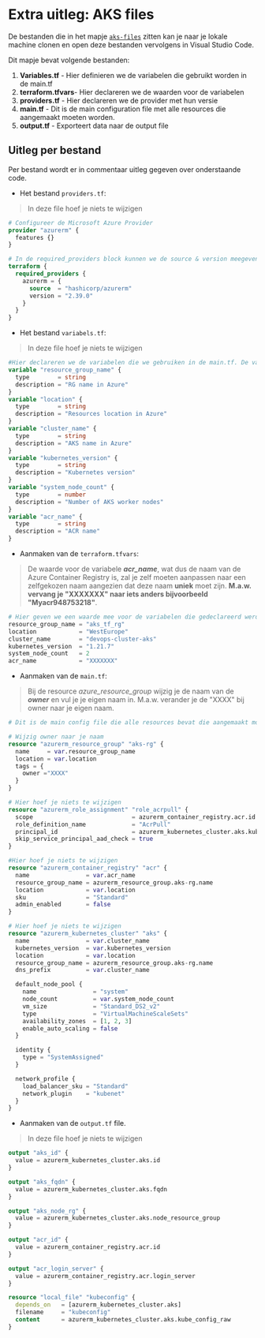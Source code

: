 # Extra uitleg: AKS files

De bestanden die in het mapje [`aks-files`](https://github.com/WoutBeyens/CICDaas-store/tree/main/Files/aks-files) zitten kan je naar je lokale machine clonen en open deze bestanden vervolgens in Visual Studio Code.

Dit mapje bevat volgende bestanden:

1. **Variables.tf** - Hier definieren we de variabelen die gebruikt worden in de main.tf
2. **terraform.tfvars**- Hier declareren we de waarden voor de variabelen
3. **providers.tf** - Hier declareren we de provider met hun versie
4. **main.tf** - Dit is de main configuration file met alle resources die aangemaakt moeten worden.
5. **output.tf** - Exporteert data naar de output file

## Uitleg per bestand

Per bestand wordt er in commentaar uitleg gegeven over onderstaande code.

* Het bestand `providers.tf`:

> In deze file hoef je niets te wijzigen

```terraform
# Configureer de Microsoft Azure Provider
provider "azurerm" {
  features {}
}

# In de required_providers block kunnen we de source & version meegeven; let op dat je dezelfde version neemt. Nieuwere versions kunnen mogelijks problemen veroorzaken.
terraform {
  required_providers {
    azurerm = {
      source  = "hashicorp/azurerm"
      version = "2.39.0"
    }
  }
}
```

* Het bestand `variabels.tf`:

> In deze file hoef je niets te wijzigen

```terraform
#Hier declareren we de variabelen die we gebruiken in de main.tf. De variabelen spreken voor zich door de goede naamkeuze en de beschrijving.
variable "resource_group_name" {
  type        = string
  description = "RG name in Azure"
}
variable "location" {
  type        = string
  description = "Resources location in Azure"
}
variable "cluster_name" {
  type        = string
  description = "AKS name in Azure"
}
variable "kubernetes_version" {
  type        = string
  description = "Kubernetes version"
}
variable "system_node_count" {
  type        = number
  description = "Number of AKS worker nodes"
}
variable "acr_name" {
  type        = string
  description = "ACR name"
}
```

* Aanmaken van de `terraform.tfvars`:

> De waarde voor de variabele ***acr_name***, wat dus de naam van de Azure Container Registry is, zal je zelf moeten aanpassen naar een zelfgekozen naam aangezien dat deze naam **uniek** moet zijn. **M.a.w. vervang je "XXXXXXX" naar iets anders bijvoorbeeld "Myacr948753218"**.

```terraform
# Hier geven we een waarde mee voor de variabelen die gedeclareerd werden in variables.tf.  
resource_group_name = "aks_tf_rg"
location            = "WestEurope"
cluster_name        = "devops-cluster-aks"
kubernetes_version  = "1.21.7"
system_node_count   = 2
acr_name            = "XXXXXXX"
```

* Aanmaken van de `main.tf`:

> Bij de resource *azure_resource_group* wijzig je de naam van de ***owner*** en vul je je eigen naam in. M.a.w. verander je de "XXXX" bij owner naar je eigen naam. 

```terraform
# Dit is de main config file die alle resources bevat die aangemaakt moeten worden.

# Wijzig owner naar je naam
resource "azurerm_resource_group" "aks-rg" {
  name     = var.resource_group_name
  location = var.location
  tags = {
    owner ="XXXX"
  }
}

# Hier hoef je niets te wijzigen
resource "azurerm_role_assignment" "role_acrpull" {
  scope                            = azurerm_container_registry.acr.id
  role_definition_name             = "AcrPull"
  principal_id                     = azurerm_kubernetes_cluster.aks.kubelet_identity.0.object_id
  skip_service_principal_aad_check = true
}

#Hier hoef je niets te wijzigen
resource "azurerm_container_registry" "acr" {
  name                = var.acr_name
  resource_group_name = azurerm_resource_group.aks-rg.name
  location            = var.location
  sku                 = "Standard"
  admin_enabled       = false
}

# Hier hoef je niets te wijzigen
resource "azurerm_kubernetes_cluster" "aks" {
  name                = var.cluster_name
  kubernetes_version  = var.kubernetes_version
  location            = var.location
  resource_group_name = azurerm_resource_group.aks-rg.name
  dns_prefix          = var.cluster_name

  default_node_pool {
    name                = "system"
    node_count          = var.system_node_count
    vm_size             = "Standard_DS2_v2"
    type                = "VirtualMachineScaleSets"
    availability_zones  = [1, 2, 3]
    enable_auto_scaling = false
  }

  identity {
    type = "SystemAssigned"
  }

  network_profile {
    load_balancer_sku = "Standard"
    network_plugin    = "kubenet" 
  }
}
```

* Aanmaken van de `output.tf` file.

> In deze file hoef je niets te wijzigen

```terraform
output "aks_id" {
  value = azurerm_kubernetes_cluster.aks.id
}

output "aks_fqdn" {
  value = azurerm_kubernetes_cluster.aks.fqdn
}

output "aks_node_rg" {
  value = azurerm_kubernetes_cluster.aks.node_resource_group
}

output "acr_id" {
  value = azurerm_container_registry.acr.id
}

output "acr_login_server" {
  value = azurerm_container_registry.acr.login_server
}

resource "local_file" "kubeconfig" {
  depends_on   = [azurerm_kubernetes_cluster.aks]
  filename     = "kubeconfig"
  content      = azurerm_kubernetes_cluster.aks.kube_config_raw
}
```
